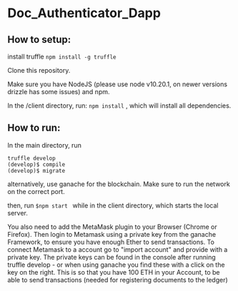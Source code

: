 # Doc_Authenticator_Dapp

## How to setup:
install truffle 
    `npm install -g truffle`

Clone this repository.

Make sure you have NodeJS (please use node v10.20.1, on newer versions drizzle has some issues) and npm.

In the /client directory, run:
    `npm install`
, which will install all dependencies.

## How to run: 
In the main directory, run
```
truffle develop
(develop)$ compile
(develop)$ migrate
```

alternatively, use ganache for the blockchain. Make sure to run the network on the correct port.

then, run 
    `$npm start `
while in the client directory, which starts the local server.

You also need to add the MetaMask plugin to your Browser (Chrome or Firefox). Then login to Metamask using a private key from the ganache Framework, to ensure you have enough Ether to send transactions.
To connect Metamask to a account go to "import account" and provide with a private key. The private keys can be found in the console after running truffle develop - or when using ganache you find these with a click on the key on the right. 
This is so that you have 100 ETH in your Account, to be able to send transactions (needed for registering documents to the ledger)
